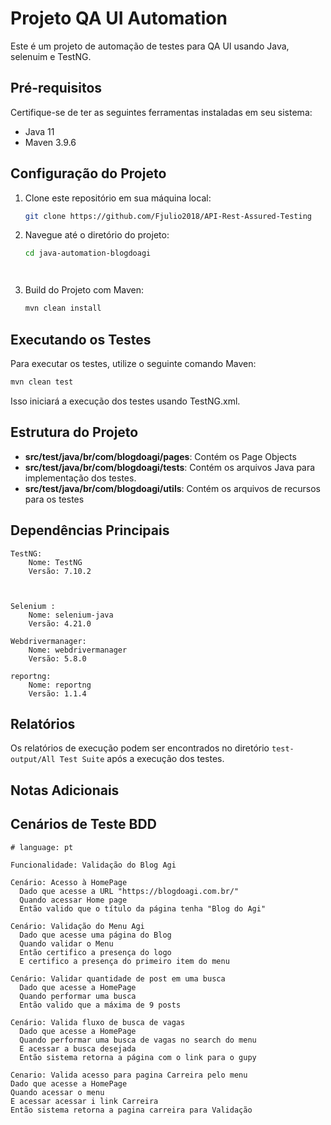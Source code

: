 # Projeto QA UI Automation

Este é um projeto de automação de testes para QA UI usando Java, selenuim e TestNG.

## Pré-requisitos

Certifique-se de ter as seguintes ferramentas instaladas em seu sistema:

- Java 11
- Maven 3.9.6

## Configuração do Projeto

1. Clone este repositório em sua máquina local:

   ```bash
   git clone https://github.com/Fjulio2018/API-Rest-Assured-Testing
   ```

2. Navegue até o diretório do projeto:

   ```bash
   cd java-automation-blogdoagi
   



3. Build do Projeto com Maven:

   ```bash
   mvn clean install
   ```

## Executando os Testes

Para executar os testes, utilize o seguinte comando Maven:

```bash
mvn clean test 
```

Isso iniciará a execução dos testes usando TestNG.xml.

## Estrutura do Projeto

- **src/test/java/br/com/blogdoagi/pages**: Contém os Page Objects
- **src/test/java/br/com/blogdoagi/tests**: Contém os arquivos Java para implementação dos testes.
- **src/test/java/br/com/blogdoagi/utils**: Contém os arquivos de recursos para os testes
## Dependências Principais

    TestNG:
        Nome: TestNG
        Versão: 7.10.2



    Selenium :
        Nome: selenium-java
        Versão: 4.21.0

    Webdrivermanager:
        Nome: webdrivermanager
        Versão: 5.8.0

    reportng:
        Nome: reportng
        Versão: 1.1.4



    

## Relatórios

Os relatórios de execução podem ser encontrados no diretório `test-output/All Test Suite` após a execução dos testes.

## Notas Adicionais
## Cenários de Teste BDD

```gherkin
# language: pt

Funcionalidade: Validação do Blog Agi

Cenário: Acesso à HomePage
  Dado que acesse a URL "https://blogdoagi.com.br/"
  Quando acessar Home page
  Então valido que o título da página tenha "Blog do Agi"

Cenário: Validação do Menu Agi
  Dado que acesse uma página do Blog
  Quando validar o Menu
  Então certifico a presença do logo
  E certifico a presença do primeiro item do menu

Cenário: Validar quantidade de post em uma busca
  Dado que acesse a HomePage
  Quando performar uma busca
  Então valido que a máxima de 9 posts

Cenário: Valida fluxo de busca de vagas
  Dado que acesse a HomePage
  Quando performar uma busca de vagas no search do menu
  E acessar a busca desejada
  Então sistema retorna a página com o link para o gupy

Cenario: Valida acesso para pagina Carreira pelo menu
Dado que acesse a HomePage
Quando acessar o menu 
E acessar acessar i link Carreira
Então sistema retorna a pagina carreira para Validação

